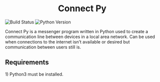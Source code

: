 <h1 align="center">Connect Py</h1>

![Build Status](https://img.shields.io/badge/Build_Status-In_Progress-red)
![Python Version](https://img.shields.io/badge/Python-3-blue)


Connect Py is a messenger program written in Python used to create a communication line between devices in a local area 
network. Can be used when connections to the internet isn't available or desired but communication between users still is.


<h2>Requirements</h2>
1) Python3 must be installed.
